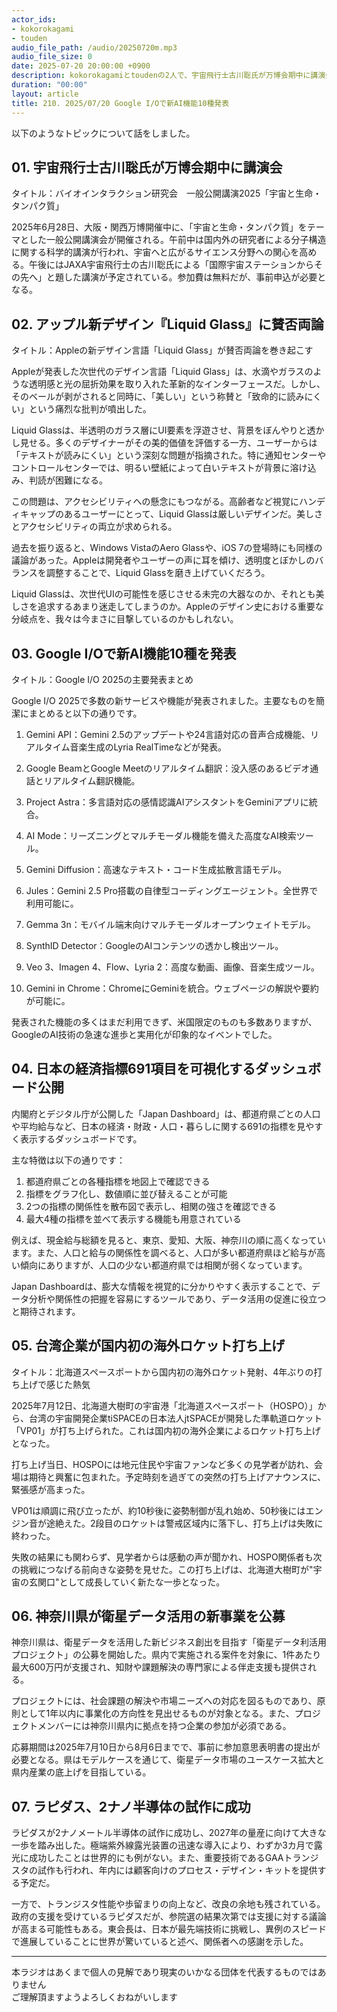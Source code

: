 ```yaml
---
actor_ids:
- kokorokagami
- touden
audio_file_path: /audio/20250720m.mp3
audio_file_size: 0
date: 2025-07-20 20:00:00 +0900
description: kokorokagamiとtoudenの2人で、宇宙飛行士古川聡氏が万博会期中に講演会、アップル新デザイン『Liquid Glass』に賛否両論 など について話しました。
duration: "00:00"
layout: article
title: 210. 2025/07/20 Google I/Oで新AI機能10種発表
---
```


以下のようなトピックについて話をしました。

## 01. 宇宙飛行士古川聡氏が万博会期中に講演会

タイトル：バイオインタラクション研究会　一般公開講演2025「宇宙と生命・タンパク質」

2025年6月28日、大阪・関西万博開催中に、「宇宙と生命・タンパク質」をテーマとした一般公開講演会が開催される。午前中は国内外の研究者による分子構造に関する科学的講演が行われ、宇宙へと広がるサイエンス分野への関心を高める。午後にはJAXA宇宙飛行士の古川聡氏による「国際宇宙ステーションからその先へ」と題した講演が予定されている。参加費は無料だが、事前申込が必要となる。

## 02. アップル新デザイン『Liquid Glass』に賛否両論

タイトル：Appleの新デザイン言語「Liquid Glass」が賛否両論を巻き起こす

Appleが発表した次世代のデザイン言語「Liquid Glass」は、水滴やガラスのような透明感と光の屈折効果を取り入れた革新的なインターフェースだ。しかし、そのベールが剥がされると同時に、「美しい」という称賛と「致命的に読みにくい」という痛烈な批判が噴出した。

Liquid Glassは、半透明のガラス層にUI要素を浮遊させ、背景をぼんやりと透かし見せる。多くのデザイナーがその美的価値を評価する一方、ユーザーからは「テキストが読みにくい」という深刻な問題が指摘された。特に通知センターやコントロールセンターでは、明るい壁紙によって白いテキストが背景に溶け込み、判読が困難になる。

この問題は、アクセシビリティへの懸念にもつながる。高齢者など視覚にハンディキャップのあるユーザーにとって、Liquid Glassは厳しいデザインだ。美しさとアクセシビリティの両立が求められる。

過去を振り返ると、Windows VistaのAero Glassや、iOS 7の登場時にも同様の議論があった。Appleは開発者やユーザーの声に耳を傾け、透明度とぼかしのバランスを調整することで、Liquid Glassを磨き上げていくだろう。

Liquid Glassは、次世代UIの可能性を感じさせる未完の大器なのか、それとも美しさを追求するあまり迷走してしまうのか。Appleのデザイン史における重要な分岐点を、我々は今まさに目撃しているのかもしれない。

## 03. Google I/Oで新AI機能10種を発表

タイトル：Google I/O 2025の主要発表まとめ

Google I/O 2025で多数の新サービスや機能が発表されました。主要なものを簡潔にまとめると以下の通りです。

1. Gemini API：Gemini 2.5のアップデートや24言語対応の音声合成機能、リアルタイム音楽生成のLyria RealTimeなどが発表。

2. Google BeamとGoogle Meetのリアルタイム翻訳：没入感のあるビデオ通話とリアルタイム翻訳機能。

3. Project Astra：多言語対応の感情認識AIアシスタントをGeminiアプリに統合。

4. AI Mode：リーズニングとマルチモーダル機能を備えた高度なAI検索ツール。

5. Gemini Diffusion：高速なテキスト・コード生成拡散言語モデル。 

6. Jules：Gemini 2.5 Pro搭載の自律型コーディングエージェント。全世界で利用可能に。

7. Gemma 3n：モバイル端末向けマルチモーダルオープンウェイトモデル。

8. SynthID Detector：GoogleのAIコンテンツの透かし検出ツール。

9. Veo 3、Imagen 4、Flow、Lyria 2：高度な動画、画像、音楽生成ツール。

10. Gemini in Chrome：ChromeにGeminiを統合。ウェブページの解説や要約が可能に。

発表された機能の多くはまだ利用できず、米国限定のものも多数ありますが、GoogleのAI技術の急速な進歩と実用化が印象的なイベントでした。

## 04. 日本の経済指標691項目を可視化するダッシュボード公開

内閣府とデジタル庁が公開した「Japan Dashboard」は、都道府県ごとの人口や平均給与など、日本の経済・財政・人口・暮らしに関する691の指標を見やすく表示するダッシュボードです。

主な特徴は以下の通りです：

1. 都道府県ごとの各種指標を地図上で確認できる
2. 指標をグラフ化し、数値順に並び替えることが可能
3. 2つの指標の関係性を散布図で表示し、相関の強さを確認できる
4. 最大4種の指標を並べて表示する機能も用意されている

例えば、現金給与総額を見ると、東京、愛知、大阪、神奈川の順に高くなっています。また、人口と給与の関係性を調べると、人口が多い都道府県ほど給与が高い傾向にありますが、人口の少ない都道府県では相関が弱くなっています。

Japan Dashboardは、膨大な情報を視覚的に分かりやすく表示することで、データ分析や関係性の把握を容易にするツールであり、データ活用の促進に役立つと期待されます。

## 05. 台湾企業が国内初の海外ロケット打ち上げ

タイトル：北海道スペースポートから国内初の海外ロケット発射、4年ぶりの打ち上げで感じた熱気

2025年7月12日、北海道大樹町の宇宙港「北海道スペースポート（HOSPO）」から、台湾の宇宙開発企業tiSPACEの日本法人jtSPACEが開発した準軌道ロケット「VP01」が打ち上げられた。これは国内初の海外企業によるロケット打ち上げとなった。

打ち上げ当日、HOSPOには地元住民や宇宙ファンなど多くの見学者が訪れ、会場は期待と興奮に包まれた。予定時刻を過ぎての突然の打ち上げアナウンスに、緊張感が高まった。

VP01は順調に飛び立ったが、約10秒後に姿勢制御が乱れ始め、50秒後にはエンジン音が途絶えた。2段目のロケットは警戒区域内に落下し、打ち上げは失敗に終わった。

失敗の結果にも関わらず、見学者からは感動の声が聞かれ、HOSPO関係者も次の挑戦につなげる前向きな姿勢を見せた。この打ち上げは、北海道大樹町が"宇宙の玄関口"として成長していく新たな一歩となった。

## 06. 神奈川県が衛星データ活用の新事業を公募

神奈川県は、衛星データを活用した新ビジネス創出を目指す「衛星データ利活用プロジェクト」の公募を開始した。県内で実施される案件を対象に、1件あたり最大600万円が支援され、知財や課題解決の専門家による伴走支援も提供される。

プロジェクトには、社会課題の解決や市場ニーズへの対応を図るものであり、原則として1年以内に事業化の方向性を見出せるものが対象となる。また、プロジェクトメンバーには神奈川県内に拠点を持つ企業の参加が必須である。

応募期間は2025年7月10日から8月6日までで、事前に参加意思表明書の提出が必要となる。県はモデルケースを通じて、衛星データ市場のユースケース拡大と県内産業の底上げを目指している。

## 07. ラピダス、2ナノ半導体の試作に成功

ラピダスが2ナノメートル半導体の試作に成功し、2027年の量産に向けて大きな一歩を踏み出した。極端紫外線露光装置の迅速な導入により、わずか3カ月で露光に成功したことは世界的にも例がない。また、重要技術であるGAAトランジスタの試作も行われ、年内には顧客向けのプロセス・デザイン・キットを提供する予定だ。

一方で、トランジスタ性能や歩留まりの向上など、改良の余地も残されている。政府の支援を受けているラピダスだが、参院選の結果次第では支援に対する議論が高まる可能性もある。東会長は、日本が最先端技術に挑戦し、異例のスピードで進展していることに世界が驚いていると述べ、関係者への感謝を示した。


___

本ラジオはあくまで個人の見解であり現実のいかなる団体を代表するものではありません  
ご理解頂ますようよろしくおねがいします  
